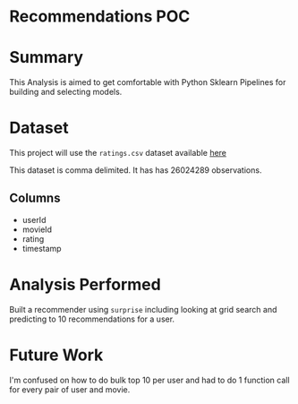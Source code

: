 Recommendations POC
==============================

Summary
==============================
This Analysis is aimed to get comfortable with Python Sklearn Pipelines 
for building and selecting models.

Dataset
==============================

This project will use the `ratings.csv` dataset available 
[here](https://www.kaggle.com/rounakbanik/the-movies-dataset/data)

This dataset is comma delimited.  It has has 26024289 observations.

Columns
------------------------------
* userId
* movieId
* rating
* timestamp

Analysis Performed
==============================
Built a recommender using `surprise` including looking at grid search and predicting to 10
recommendations for a user.

Future Work
==============================
I'm confused on how to do bulk top 10 per user and had to do 1 function call for every 
pair of user and movie.
